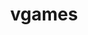 ---
layout: firm_page
title: "vgames"
id: "vgames.vc"
permalink: "/vgamesvgames.vc/"
website: "https://www.vgames.vc"
offices: "Tel Aviv (Israel)"
investment_stages: "Series A, Series B"
portfolio_companies: "Frantic Games, PeerPlay, ELYZIO, Candivore, Sett, Playstream, UnCaged Studios, Xternity Games, Mountaintop Studios, Scriptic"
portfolio_link: "https://www.vgames.vc/portfolio"
investment_markets: "Games"
founded_year: "2020"
description: "vgames is a venture fund for game entrepreneurs. Having both worked with some of the youngest and most mature developers, we have a deep understanding of what it takes to build a great game."
linkedin: "https://il.linkedin.com/company/vgamesil"
twitter: ""
instagram: ""
team_page: "https://www.vgames.vc/people"
investor_type: "Venture Capital"
crunchbase: "https://www.crunchbase.com/organization/vgames"
pitchbook: "https://pitchbook.com/profiles/investor/437148-37"

# SEO Optimization
meta_title: "vgames - VC Firm - projectstartups.com"
meta_description: "vgames, vgames is a venture fund for game entrepreneurs. Having both worked with some of the youngest and most mature developers, we have a deep understanding..."
meta_keywords: "vgames, Games, VC firm, venture capital, startup investor, projectstartups.com"
canonical_url: "https://vc.projectstartups.com/vgamesvgames.vc/"
---